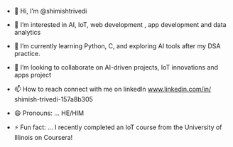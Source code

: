 - 👋 Hi, I’m @shimishtrivedi
- 👀 I’m interested in AI, IoT, web development , app development and data analytics
- 🌱 I’m currently learning Python, C, and exploring AI tools after my DSA practice.
- 💞️ I’m looking to collaborate on AI-driven projects, IoT innovations and apps project
- 📫 How to reach connect with me on linkedln www.linkedin.com/in/
shimish-trivedi-157a8b305

- 😄 Pronouns: ... HE/HIM
- ⚡ Fun fact: ... I recently completed an IoT course from the University of Illinois on Coursera!

<!---
shimishtrivedi/shimishtrivedi is a ✨ special ✨ repository because its `README.md` (this file) appears on your GitHub profile.
You can click the Preview link to take a look at your changes.
--->
